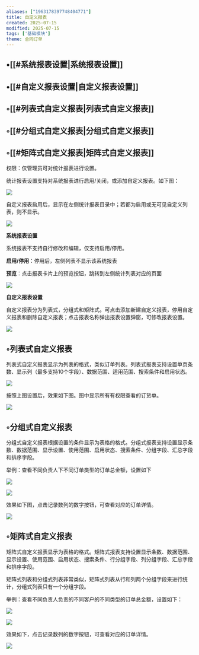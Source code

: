 ```yaml
---
aliases: ["1963178397748404771"]
title: 自定义报表
created: 2025-07-15
modified: 2025-07-15
tags: ['基础模块']
theme: 合同订单
---
```


## •[[#系统报表设置|系统报表设置]]

## •[[#自定义报表设置|自定义报表设置]]

## ◦[[#列表式自定义报表|列表式自定义报表]]

## ◦[[#分组式自定义报表|分组式自定义报表]]

## ◦[[#矩阵式自定义报表|矩阵式自定义报表]]

权限：仅管理员可对统计报表进行设置。

统计报表设置支持对系统报表进行启用/关闭，或添加自定义报表。如下图：

![](576611aa95f831da2ef433fd969d1dd9.jpg)

自定义报表启用后，显示在左侧统计报表目录中；若都为启用或无可见自定义列表，则不显示。

![](947fcdf01a5f77bfae93eb7f3a3d992d.jpg)

**系统报表设置**

系统报表不支持自行修改和编辑，仅支持启用/停用。

**启用/停用**：停用后，左侧列表不显示该系统报表

**预览**：点击报表卡片上的预览按钮，跳转到左侧统计列表对应的页面

![](9e7152096ab116d259799678fb222834.jpg)

**自定义报表设置**

自定义报表分为列表式，分组式和矩阵式。可点击添加新建自定义报表，停用自定义报表和删除自定义报表；点击报表名称弹出报表设置弹窗，可修改报表设置。

![](0bce39241d6fcbfe8fd4aba80f1f9d2d.jpg)

## ◦列表式自定义报表

列表式自定义报表显示为列表的格式，类似订单列表。列表式报表支持设置单页条数、显示列（最多支持10个字段）、数据范围、适用范围、搜索条件和启用状态。

![](82f92a915025783c8d9d57f2d73b2901.jpg)

按照上图设置后，效果如下图。图中显示所有有权限查看的订货单。

![](2b40293771fbf418f3d3c8e127418967.jpg)

## ◦分组式自定义报表

分组式自定义报表根据设置的条件显示为表格的格式。分组式报表支持设置显示条数、数据范围、显示设置、使用范围、启用状态、搜索条件、分组字段、汇总字段和排序字段。

举例：查看不同负责人下不同订单类型的订单总金额，设置如下

![](bc6a6d7fe75f469acce310e3b00ae26e.jpg)

![](d86edb9a882e2624c8d2d3923dc0467e.jpg)

效果如下图，点击记录数列的数字按钮，可查看对应的订单详情。

![](6922153096c689b1d8898aa136ddc122.jpg)

## ◦矩阵式自定义报表

矩阵式自定义报表显示为表格的格式。矩阵式报表支持设置显示条数、数据范围、显示设置、使用范围、启用状态、搜索条件、行分组字段、列分组字段、汇总字段和排序字段。

矩阵式列表和分组式列表非常类似，矩阵式列表从行和列两个分组字段来进行统计，分组式列表只有一个分组字段。

举例：查看不同负责人负责的不同客户的不同类型的订单总金额，设置如下：

![](f13db927139a9dfdf432a6cf9a6afa8c.jpg)

![](c777ae73c06c1e9b5c119c403d10636b.jpg)

效果如下，点击记录数列的数字按钮，可查看对应的订单详情。

![](f220afc125060cad10a8a7cea5e445ee.jpg)